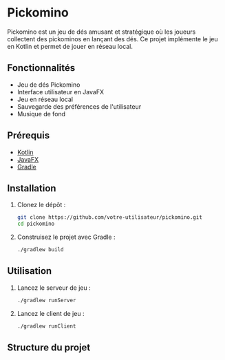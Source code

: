 # Pickomino

Pickomino est un jeu de dés amusant et stratégique où les joueurs collectent des pickominos en lançant des dés. Ce projet implémente le jeu en Kotlin et permet de jouer en réseau local.

## Fonctionnalités

- Jeu de dés Pickomino
- Interface utilisateur en JavaFX
- Jeu en réseau local
- Sauvegarde des préférences de l'utilisateur
- Musique de fond

## Prérequis

- [Kotlin](https://kotlinlang.org/)
- [JavaFX](https://openjfx.io/)
- [Gradle](https://gradle.org/)

## Installation

1. Clonez le dépôt :
    ```sh
    git clone https://github.com/votre-utilisateur/pickomino.git
    cd pickomino
    ```

2. Construisez le projet avec Gradle :
    ```sh
    ./gradlew build
    ```

## Utilisation

1. Lancez le serveur de jeu :
    ```sh
    ./gradlew runServer
    ```

2. Lancez le client de jeu :
    ```sh
    ./gradlew runClient
    ```

## Structure du projet
